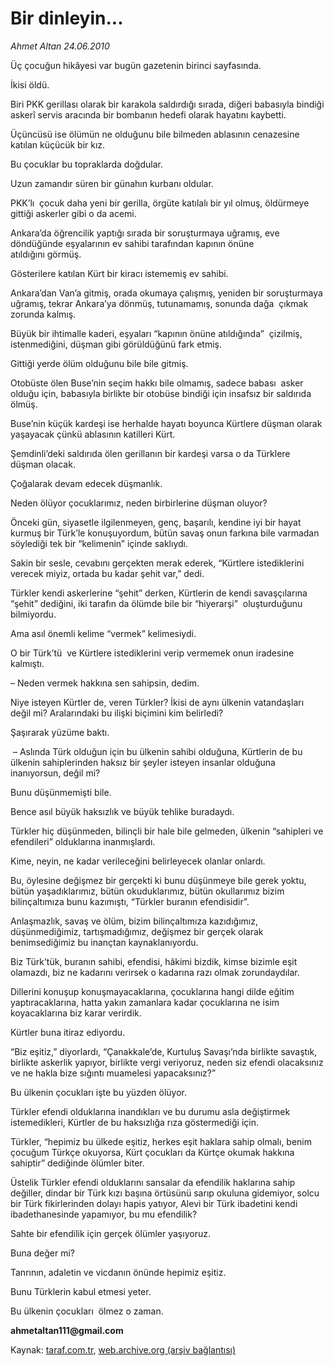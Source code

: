 # Bir dinleyin... 

*Ahmet Altan 24.06.2010*

<div class="yazi">
<p>Üç çocuğun hikâyesi var bugün gazetenin birinci sayfasında.</p>
<p>İkisi öldü.</p>
<p>Biri PKK gerillası olarak bir karakola saldırdığı sırada, diğeri babasıyla bindiği askerî servis aracında bir bombanın hedefi olarak hayatını kaybetti.</p>
<p>Üçüncüsü ise ölümün ne olduğunu bile bilmeden ablasının cenazesine katılan küçücük bir kız.</p>
<p>Bu çocuklar bu topraklarda doğdular.</p>
<p>Uzun zamandır süren bir günahın kurbanı oldular.</p>
<p>PKK’lı  çocuk daha yeni bir gerilla, örgüte katılalı bir yıl olmuş, öldürmeye gittiği askerler gibi o da acemi.</p>
<p>Ankara’da öğrencilik yaptığı sırada bir soruşturmaya uğramış, eve döndüğünde eşyalarının ev sahibi tarafından kapının önüne atıldığını görmüş.</p>
<p>Gösterilere katılan Kürt bir kiracı istememiş ev sahibi.</p>
<p>Ankara’dan Van’a gitmiş, orada okumaya çalışmış, yeniden bir soruşturmaya uğramış, tekrar Ankara’ya dönmüş, tutunamamış, sonunda dağa  çıkmak zorunda kalmış.</p>
<p>Büyük bir ihtimalle kaderi, eşyaları “kapının önüne atıldığında”  çizilmiş, istenmediğini, düşman gibi görüldüğünü fark etmiş.</p>
<p>Gittiği yerde ölüm olduğunu bile bile gitmiş.</p>
<p>Otobüste ölen Buse’nin seçim hakkı bile olmamış, sadece babası  asker olduğu için, babasıyla birlikte bir otobüse bindiği için insafsız bir saldırıda ölmüş.</p>
<p>Buse’nin küçük kardeşi ise herhalde hayatı boyunca Kürtlere düşman olarak yaşayacak çünkü ablasının katilleri Kürt.</p>
<p>Şemdinli’deki saldırıda ölen gerillanın bir kardeşi varsa o da Türklere düşman olacak.</p>
<p>Çoğalarak devam edecek düşmanlık.</p>
<p>Neden ölüyor çocuklarımız, neden birbirlerine düşman oluyor?</p>
<p>Önceki gün, siyasetle ilgilenmeyen, genç, başarılı, kendine iyi bir hayat kurmuş bir Türk’le konuşuyordum, bütün savaş onun farkına bile varmadan söylediği tek bir “kelimenin” içinde saklıydı.</p>
<p>Sakin bir sesle, cevabını gerçekten merak ederek, “Kürtlere istediklerini verecek miyiz, ortada bu kadar şehit var,” dedi.</p>
<p>Türkler kendi askerlerine “şehit” derken, Kürtlerin de kendi savaşçılarına “şehit” dediğini, iki tarafın da ölümde bile bir “hiyerarşi”  oluşturduğunu bilmiyordu.</p>
<p>Ama asıl önemli kelime “vermek” kelimesiydi.</p>
<p>O bir Türk’tü  ve Kürtlere istediklerini verip vermemek onun iradesine kalmıştı.</p>
<p>– Neden vermek hakkına sen sahipsin, dedim.</p>
<p>Niye isteyen Kürtler de, veren Türkler? İkisi de aynı ülkenin vatandaşları  değil mi? Aralarındaki bu ilişki biçimini kim belirledi?</p>
<p>Şaşırarak yüzüme baktı.</p>
<p> – Aslında Türk olduğun için bu ülkenin sahibi olduğuna, Kürtlerin de bu ülkenin sahiplerinden haksız bir şeyler isteyen insanlar olduğuna inanıyorsun, değil mi?</p>
<p>Bunu düşünmemişti bile.</p>
<p>Bence asıl büyük haksızlık ve büyük tehlike buradaydı.</p>
<p>Türkler hiç düşünmeden, bilinçli bir hale bile gelmeden, ülkenin “sahipleri ve efendileri” olduklarına inanmışlardı.</p>
<p>Kime, neyin, ne kadar verileceğini belirleyecek olanlar onlardı.</p>
<p>Bu, öylesine değişmez bir gerçekti ki bunu düşünmeye bile gerek yoktu, bütün yaşadıklarımız, bütün okuduklarımız, bütün okullarımız bizim bilinçaltımıza bunu kazımıştı, “Türkler buranın efendisidir”.</p>
<p>Anlaşmazlık, savaş ve ölüm, bizim bilinçaltımıza kazıdığımız, düşünmediğimiz, tartışmadığımız, değişmez bir gerçek olarak benimsediğimiz bu inançtan kaynaklanıyordu.</p>
<p>Biz Türk’tük, buranın sahibi, efendisi, hâkimi bizdik, kimse bizimle eşit olamazdı, biz ne kadarını verirsek o kadarına razı olmak zorundaydılar.</p>
<p>Dillerini konuşup konuşmayacaklarına, çocuklarına hangi dilde eğitim yaptıracaklarına, hatta yakın zamanlara kadar çocuklarına ne isim koyacaklarına biz karar verirdik.</p>
<p>Kürtler buna itiraz ediyordu.</p>
<p>“Biz eşitiz,” diyorlardı, “Çanakkale’de, Kurtuluş Savaşı’nda birlikte savaştık, birlikte askerlik yapıyor, birlikte vergi veriyoruz, neden siz efendi olacaksınız ve ne hakla bize sığıntı muamelesi yapacaksınız?”</p>
<p>Bu ülkenin çocukları işte bu yüzden ölüyor.</p>
<p>Türkler efendi olduklarına inandıkları ve bu durumu asla değiştirmek istemedikleri, Kürtler de bu haksızlığa rıza göstermediği için.</p>
<p>Türkler, “hepimiz bu ülkede eşitiz, herkes eşit haklara sahip olmalı, benim çocuğum Türkçe okuyorsa, Kürt çocukları da Kürtçe okumak hakkına sahiptir” dediğinde ölümler biter.</p>
<p>Üstelik Türkler efendi olduklarını sansalar da efendilik haklarına sahip değiller, dindar bir Türk kızı başına örtüsünü sarıp okuluna gidemiyor, solcu bir Türk fikirlerinden dolayı hapis yatıyor, Alevi bir Türk ibadetini kendi ibadethanesinde yapamıyor, bu mu efendilik?</p>
<p>Sahte bir efendilik için gerçek ölümler yaşıyoruz.</p>
<p>Buna değer mi?</p>
<p>Tanrının, adaletin ve vicdanın önünde hepimiz eşitiz.</p>
<p>Bunu Türklerin kabul etmesi yeter.</p>
<p>Bu ülkenin çocukları  ölmez o zaman.</p>
<p><b>ahmetaltan111@gmail.com</b></p></div>

Kaynak: [taraf.com.tr](http://www.taraf.com.tr:80/ahmet-altan/makale-bir-dinleyin.htm), [web.archive.org (arşiv bağlantısı)](http://web.archive.org/web/20100626123005/http://www.taraf.com.tr:80/ahmet-altan/makale-bir-dinleyin.htm)
